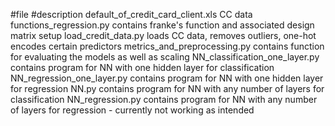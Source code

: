 #file						#description
default_of_credit_card_client.xls		CC data
functions_regression.py				contains franke's function and associated design matrix setup 
load_credit_data.py				loads CC data, removes outliers, one-hot encodes certain predictors
metrics_and_preprocessing.py			contains function for evaluating the models as well as scaling
NN_classification_one_layer.py			contains program for NN with one hidden layer for classification
NN_regression_one_layer.py			contains program for NN with one hidden layer for regression
NN.py						contains program for NN with any number of layers for classification
NN_regression.py				contains program for NN with any number of layers for regression  - currently not working as intended
